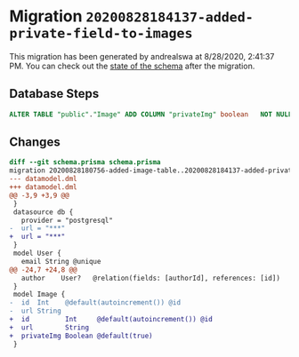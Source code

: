 # Migration `20200828184137-added-private-field-to-images`

This migration has been generated by andrealswa at 8/28/2020, 2:41:37 PM.
You can check out the [state of the schema](./schema.prisma) after the migration.

## Database Steps

```sql
ALTER TABLE "public"."Image" ADD COLUMN "privateImg" boolean   NOT NULL DEFAULT true
```

## Changes

```diff
diff --git schema.prisma schema.prisma
migration 20200828180756-added-image-table..20200828184137-added-private-field-to-images
--- datamodel.dml
+++ datamodel.dml
@@ -3,9 +3,9 @@
 }
 datasource db {
   provider = "postgresql"
-  url = "***"
+  url = "***"
 }
 model User {
   email String @unique
@@ -24,7 +24,8 @@
   author    User?   @relation(fields: [authorId], references: [id])
 }
 model Image {
-  id  Int    @default(autoincrement()) @id
-  url String
+  id         Int     @default(autoincrement()) @id
+  url        String
+  privateImg Boolean @default(true)
 }
```



